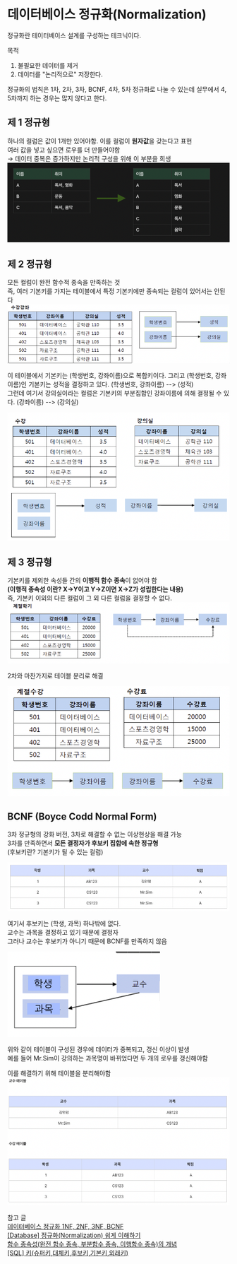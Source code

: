 # 데이터베이스 정규화(Normalization)

정규화란 테이터베이스 설계를 구성하는 테크닉이다.

목적
1. 불필요한 데이터를 제거
2. 데이터를 "논리적으로" 저장한다.

정규화의 법칙은 1차, 2차, 3차, BCNF, 4차, 5차 정규화로 나눌 수 있는데 실무에서 4, 5차까지 하는 경우는 많지 않다고 한다.  


## 제 1 정규형
하나의 컬럼은 값이 1개만 있어야함. 이를 컬럼이 **원자값**을 갖는다고 표현  
여러 값을 넣고 싶으면 로우를 더 만들어야함   
  → 데이터 중복은 증가하지만 논리적 구성을 위해 이 부분을 희생
![img_2.png](img_2.png)


## 제 2 정규형
모든 컬럼이 완전 함수적 종속을 만족하는 것  
즉, 여러 기본키를 가지는 테이블에서 특정 기본키에만 종속되는 컬럼이 있어서는 안된다
![img_8.png](img_8.png)


이 테이블에서 기본키는 (학생번호, 강좌이름)으로 복합키이다. 그리고 (학생번호, 강좌이름)인 기본키는 성적을 결정하고 있다. (학생번호, 강좌이름) --> (성적)  
그런데 여기서 강의실이라는 컬럼은 기본키의 부분집합인 강좌이름에 의해 결정될 수 있다. (강좌이름) --> (강의실)


![img_4.png](img_4.png)


## 제 3 정규형
기본키를 제외한 속성들 간의 **이행적 함수 종속**이 없어야 함  
**(이행적 종속성 이란? X→Y이고 Y→Z이면 X→Z가 성립한다는 내용)**  
즉, 기본키 이외의 다른 컬럼이 그 외 다른 컬럼을 결정할 수 없다. 
![img_7.png](img_7.png)


2차와 마찬가지로 테이블 분리로 해결

![img_9.png](img_9.png)


## BCNF (Boyce Codd Normal Form)
3차 정규형의 강화 버전, 3차로 해결할 수 없는 이상현상을 해결 가능  
3차를 만족하면서 **모든 결정자가 후보키 집합에 속한 정규형**  
(후보키란? 기본키가 될 수 있는 컬럼)
 
![img_10.png](img_10.png)

여기서 후보키는 (학생, 과목) 하나밖에 없다.  
교수는 과목을 결정하고 있기 때문에 결정자  
그러나 교수는 후보키가 아니기 때문에 BCNF를 만족하지 않음

![img_11.png](img_11.png)

위와 같이 테이블이 구성된 경우에 데이터가 중복되고, 갱신 이상이 발생  
예를 들어 Mr.Sim이 강의하는 과목명이 바뀌었다면 두 개의 로우를 갱신해야함  


이를 해결하기 위해 테이블을 분리해야함
![img_12.png](img_12.png)

참고 글   
[데이터베이스 정규화 1NF, 2NF, 3NF, BCNF](https://3months.tistory.com/193)  
[[Database] 정규화(Normalization) 쉽게 이해하기](https://mangkyu.tistory.com/110)  
[함수 종속성(완전 함수 종속, 부분함수 종속, 이행함수 종속)의 개념](https://developer111.tistory.com/80)  
[[SQL] 키(슈퍼키,대체키,후보키,기본키,외래키)](https://jerryjerryjerry.tistory.com/49)